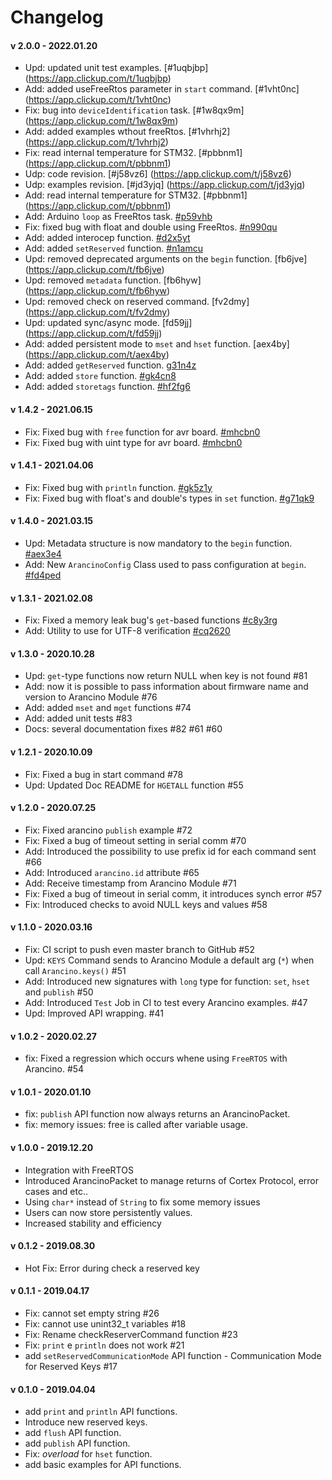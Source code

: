 # Changelog

#### v 2.0.0 - 2022.01.20
* Upd: updated unit test examples. [#1uqbjbp] (https://app.clickup.com/t/1uqbjbp)
* Add: added useFreeRtos parameter in `start` command. [#1vht0nc] (https://app.clickup.com/t/1vht0nc)
* Fix: bug into `deviceIdentification` task. [#1w8qx9m] (https://app.clickup.com/t/1w8qx9m)
* Add: added examples wthout freeRtos. [#1vhrhj2] (https://app.clickup.com/t/1vhrhj2)
* Fix: read internal temperature for STM32. [#pbbnm1] (https://app.clickup.com/t/pbbnm1)
* Udp: code revision. [#j58vz6] (https://app.clickup.com/t/j58vz6)
* Udp: examples revision. [#jd3yjq] (https://app.clickup.com/t/jd3yjq)
* Add: read internal temperature for STM32. [#pbbnm1] (https://app.clickup.com/t/pbbnm1)
* Add: Arduino `loop` as FreeRtos task. [#p59vhb](https://app.clickup.com/t/p59vhb)
* Fix: fixed bug with float and double using FreeRtos. [#n990qu](https://app.clickup.com/t/n990qu)
* Add: added interocep function. [#d2x5yt](https://app.clickup.com/t/d2x5yt)
* Add: added `setReserved` function. [#n1amcu](https://app.clickup.com/t/n1amcu)
* Upd: removed deprecated arguments on the `begin` function. [fb6jve] (https://app.clickup.com/t/fb6jve)
* Upd: removed `metadata` function. [fb6hyw] (https://app.clickup.com/t/fb6hyw)
* Upd: removed check on reserved command. [fv2dmy] (https://app.clickup.com/t/fv2dmy)
* Upd: updated sync/async mode. [fd59jj] (https://app.clickup.com/t/fd59jj)
* Add: added persistent mode to `mset` and `hset` function. [aex4by] (https://app.clickup.com/t/aex4by)
* Add: added `getReserved` function. [g31n4z](https://app.clickup.com/t/g31n4z)
* Add: added `store` function. [#gk4cn8](https://app.clickup.com/t/gk4cn8)
* Add: added `storetags` function. [#hf2fg6](https://app.clickup.com/t/hf2fg6)

#### v 1.4.2 - 2021.06.15
* Fix: Fixed bug with `free` function for avr board. [#mhcbn0](https://app.clickup.com/t/mhcbn0)
* Fix: Fixed bug with uint type for avr board. [#mhcbn0](https://app.clickup.com/t/mhcbn0)

#### v 1.4.1 - 2021.04.06
* Fix: Fixed bug with `println` function. [#gk5z1y](https://app.clickup.com/t/gk5z1y)
* Fix: Fixed bug with float's and double's types in `set` function. [#g71qk9](https://app.clickup.com/t/g71qk9)

#### v 1.4.0 - 2021.03.15
* Upd: Metadata structure is now mandatory to the `begin` function. [#aex3e4](https://app.clickup.com/t/aex3e4)
* Add: New `ArancinoConfig` Class used to pass configuration at `begin`. [#fd4ped](https://app.clickup.com/t/fd4ped)

#### v 1.3.1 - 2021.02.08
* Fix: Fixed a memory leak bug's `get`-based functions [#c8y3rg](https://app.clickup.com/t/c8y3rg)
* Add: Utility to use for UTF-8 verification [#cq2620](https://app.clickup.com/t/cq2620)

#### v 1.3.0 - 2020.10.28
* Upd: `get`-type functions now return NULL when key is not found #81
* Add: now it is possible to pass information about firmware name and version to Arancino Module #76
* Add: added `mset` and `mget` functions #74
* Add: added unit tests #83
* Docs: several documentation fixes #82 #61 #60

#### v 1.2.1 - 2020.10.09
* Fix: Fixed a bug in start command #78
* Upd: Updated Doc README for `HGETALL` function #55

#### v 1.2.0 - 2020.07.25
* Fix: Fixed arancino `publish` example  #72
* Fix: Fixed a bug of timeout setting in serial comm  #70
* Add: Introduced the possibility to use prefix id for each command sent #66
* Add: Introduced `arancino.id` attribute #65
* Add: Receive timestamp from Arancino Module #71
* Fix: Fixed a bug of timeout in serial comm, it introduces synch error #57
* Fix: Introduced checks to avoid NULL keys and values #58

#### v 1.1.0 - 2020.03.16
* Fix: CI script to push even master branch to GitHub #52
* Upd: `KEYS` Command sends to Arancino Module a default arg (`*`) when call `Arancino.keys()` #51
* Add: Introduced new signatures with `long` type for function: `set`, `hset` and `publish` #50
* Add: Introduced `Test` Job in CI to test every Arancino examples. #47
* Upd: Improved API wrapping. #41

#### v 1.0.2 - 2020.02.27
* fix: Fixed a regression which occurs whene using `FreeRTOS` with Arancino. #54

#### v 1.0.1 - 2020.01.10
* fix: `publish` API function now always returns an ArancinoPacket.
* fix: memory issues: free is called after variable usage.

#### v 1.0.0 - 2019.12.20
* Integration with FreeRTOS
* Introduced ArancinoPacket to manage returns of Cortex Protocol, error cases and etc..
* Using `char*` instead of `String` to fix some memory issues
* Users can now store persistently values.
* Increased stability and efficiency

#### v 0.1.2 - 2019.08.30
* Hot Fix: Error during check a reserved key

#### v 0.1.1 - 2019.04.17
* Fix: cannot set empty string #26
* Fix: cannot use unint32_t variables #18
* Fix: Rename checkReserverCommand function  #23
* Fix: `print` e `println` does not work #21
* add `setReservedCommunicationMode` API function - Communication Mode for Reserved Keys #17

#### v 0.1.0 - 2019.04.04
* add `print` and `println` API functions.
* Introduce new reserved keys.
* add `flush` API function.
* add `publish` API function.
* Fix: _overload_ for `hset` function.
* add basic examples for API functions.
